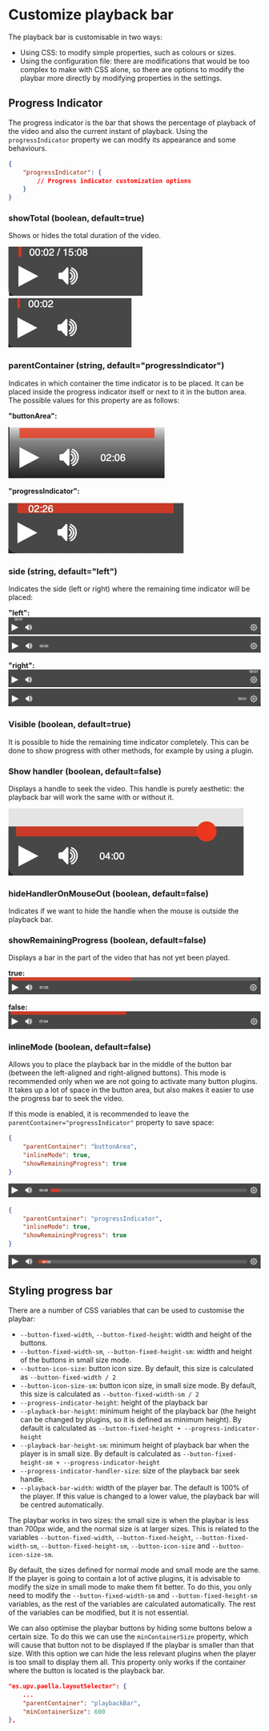 # Customize playback bar

The playback bar is customisable in two ways:

- Using CSS: to modify simple properties, such as colours or sizes.
- Using the configuration file: there are modifications that would be too complex to make with CSS alone, so there are options to modify the playbar more directly by modifying properties in the settings.


## Progress Indicator

The progress indicator is the bar that shows the percentage of playback of the video and also the current instant of playback. Using the `progressIndicator` property we can modify its appearance and some behaviours.

```json
{
    "progressIndicator": {
        // Progress indicator customization options
    }
}
```

### showTotal (boolean, default=true)

Shows or hides the total duration of the video.

![pi_show_total_true](pi_show_total_true.jpg)
![pi_show_total_false](pi_show_total_false.jpg)

### parentContainer (string, default="progressIndicator")

Indicates in which container the time indicator is to be placed. It can be placed inside the progress indicator itself or next to it in the button area. The possible values for this property are as follows:

**"buttonArea":**

![pi_parent_container_button_area](pi_parent_container_button_area.jpg)

**"progressIndicator":**

![pi_parent_container_pi](pi_parent_container_pi.jpg)

### side (string, default="left")

Indicates the side (left or right) where the remaining time indicator will be placed:

**"left":**
![pi_left_1](pi_side_left_1.jpg)
![pi_side_left_2](pi_side_left_2.jpg)

**"right":**
![pi_side_right_1](pi_side_right_1.jpg)
![pi_side_right_2](pi_side_right_2.jpg)


### Visible (boolean, default=true)

It is possible to hide the remaining time indicator completely. This can be done to show progress with other methods, for example by using a plugin.

### Show handler (boolean, default=false)

Displays a handle to seek the video. This handle is purely aesthetic: the playback bar will work the same with or without it.

![pi_handler_visible](pi_handler_visible.jpg)

### hideHandlerOnMouseOut (boolean, default=false)

Indicates if we want to hide the handle when the mouse is outside the playback bar.


### showRemainingProgress (boolean, default=false)

Displays a bar in the part of the video that has not yet been played.

**true:**
![pi_remaining_visible](pi_remaining_visible.jpg)

**false:**
![pi_remaining_hidden](pi_remaining_hidden.jpg)


### inlineMode (boolean, default=false)

Allows you to place the playback bar in the middle of the button bar (between the left-aligned and right-aligned buttons). This mode is recommended only when we are not going to activate many button plugins. It takes up a lot of space in the button area, but also makes it easier to use the progress bar to seek the video.

If this mode is enabled, it is recommended to leave the `parentContainer="progressIndicator"` property to save space:

```json
{
    "parentContainer": "buttonArea",
    "inlineMode": true,
    "showRemainingProgress": true
}
```

![pi_inline_mode_2](pi_inline_mode_2.jpg)

```json
{
    "parentContainer": "progressIndicator",
    "inlineMode": true,
    "showRemainingProgress": true
}
```
![pi_inline_mode_1](pi_inline_mode_1.jpg)


## Styling progress bar

There are a number of CSS variables that can be used to customise the playbar:

- `--button-fixed-width`, `--button-fixed-height`: width and height of the buttons.
- `--button-fixed-width-sm`, `--button-fixed-height-sm`: width and height of the buttons in small size mode.
- `--button-icon-size`: button icon size. By default, this size is calculated as `--button-fixed-width / 2`
- `--button-icon-size-sm`: button icon size, in small size mode. By default, this size is calculated as `--button-fixed-width-sm / 2`
- `--progress-indicator-height`: height of the playback bar
- `--playback-bar-height`: minimum height of the playback bar (the height can be changed by plugins, so it is defined as minimum height). By default is calculated as `--button-fixed-height + --progress-indicator-height`
- `--playback-bar-height-sm`: minimum height of playback bar when the player is in small size. By default is calculated as `--button-fixed-height-sm + --progress-indicator-height`
- `--progress-indicator-handler-size`: size of the playback bar seek handle.
- `--playback-bar-width`: width of the player bar. The default is 100% of the player. If this value is changed to a lower value, the playback bar will be centred automatically.

The playbar works in two sizes: the small size is when the playbar is less than 700px wide, and the normal size is at larger sizes. This is related to the variables `--button-fixed-width`, `--button-fixed-height`, `--button-fixed-width-sm`, `--button-fixed-height-sm`, `--button-icon-size` and `--button-icon-size-sm`.

By default, the sizes defined for normal mode and small mode are the same. If the player is going to contain a lot of active plugins, it is advisable to modify the size in small mode to make them fit better. To do this, you only need to modify the `--button-fixed-width-sm` and `--button-fixed-height-sm` variables, as the rest of the variables are calculated automatically. The rest of the variables can be modified, but it is not essential.

We can also optimise the playbar buttons by hiding some buttons below a certain size. To do this we can use the `minContainerSize` property, which will cause that button not to be displayed if the playbar is smaller than that size. With this option we can hide the less relevant plugins when the player is too small to display them all. This property only works if the container where the button is located is the playback bar.

```json
"es.upv.paella.layoutSelector": {
    ...
    "parentContainer": "playbackBar",
    "minContainerSize": 600
},
```

## 